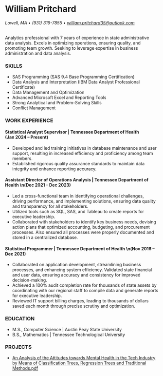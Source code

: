 # William Pritchard
###### Lowell, MA • (931) 319-7855 • william.pritchard35@outlook.com

Analytics professional with 7 years of experience in state administrative data analysis. Excels in
optimizing operations, ensuring quality, and promoting team growth. Seeking to leverage expertise 
in business administration and data analysis.

### SKILLS
- SAS Programming (SAS 9.4 Base Programming Certification)
- Data Analysis and Interpretation (IBM Data Analyst Professional Certificate)
- Data Management and Optimization
- Advanced Microsoft Excel and Reporting Tools
- Strong Analytical and Problem-Solving Skills
- Conflict Management

### WORK EXPERIENCE

#### Statistical Analyst Supervisor | Tennessee Department of Health <br/> (Jan 2024 – Present)

- Developed and led training initiatives in database maintenance and user support, resulting in increased efficiency and proficiency among team members.
- Established rigorous quality assurance standards to maintain data integrity and enhance reporting accuracy.

#### Assistant Director of Operations Analysis | Tennessee Department of Health \n(Dec 2021 – Dec 2023)
- Led a cross-functional team in identifying operational challenges, driving performance, and implementing solutions, ensuring data quality and transparency for all stakeholders.
- Utilized tools such as SQL, SAS, and Tableau to create reports for executive leadership.
- Collaborated with stakeholders to identify key business needs, devising action plans that optimized
accounting, budgeting, and procurement processes. Also ensured all processes were properly documented and
stored in a centralized database.

#### Statistical Programmer | Tennessee Department of Health \n(Nov 2016 – Dec 2021)
- Collaborated on application development, streamlining business processes, and enhancing system efficiency. Validated state financial and user data, ensuring accuracy and consistency for improved decision-making.
- Achieved a 100% audit completion rate for thousands of state assets by coordinating with our regional staff to compile data and generate reports for executive leadership.
- Reviewed IT support billing charges, leading to thousands of dollars saved each month through precise scrutiny and optimization.

### EDUCATION

- M.S., Computer Science | Austin Peay State University
- B.S., Mathematics | Tennessee Technological University
  
### PROJECTS
- [An Analysis of the Attitudes towards Mental Health in the Tech Industry by Means of Classification Trees, Regression Trees and Traditional Methods.pdf](https://github.com/wpritchard/portfolio/blob/e55e2bba24977371aa5f247d2ea23a11230ddf70/An%20Analysis%20of%20the%20Attitudes%20towards%20Mental%20Health%20in%20the%20Tech%20Industry%20by%20Means%20of%20Classification%20Trees%2C%20Regression%20Trees%20and%20Traditional%20Methods.pdf)
